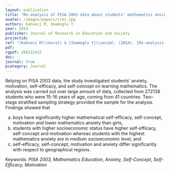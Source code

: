 ```yaml
---
layout: publication
title: "Re-analysis of PISA 2003 data about students’ mathematics anxiety, self-efficacy, and motivation"
avatar: /images/papers/jres.jpg
authors: Kahveci M, Imamoglu Y
year: 2014
publisher: Journal of Research in Education and Society
projectid:
ref: "[Kahveci M](/murat) & [Imamoglu Y](/yesim). (2014). [Re-analysis of PISA 2003 data about students’ mathematics anxiety, self-efficacy, and motivation](/ivl). _Journal of Research in Education and Society, 1_(1), 1-22."
pdf: 
rgpdf: 268212415
doi:
journal: true
pcategory: Journal
---
```

Relying on PISA 2003 data, the study investigated students’ anxiety, motivation, self-efficacy, and self-concept on learning mathematics. The analysis was carried out over large amount of data, collected from 272138 students who were 15-16 years of age, coming from 41 countries. Two-stage stratified sampling strategy provided the sample for the analysis. Findings showed that

<ol type="a">
  <li>boys have significantly higher mathematical self-efficacy, self-concept, motivation and lower mathematics anxiety than girls,</li>
  <li>students with higher socioeconomic status have higher self-efficacy, self-concept and motivation whereas students with the highest mathematics anxiety are in medium socioeconomic level, and</li>
  <li>self-efficacy, self-concept, motivation and anxiety differ significantly with respect to geographical regions.</li>
</ol>

Keywords: _PISA 2003, Mathematics Education, Anxiety, Self-Concept, Self-Efficacy, Motivation_
